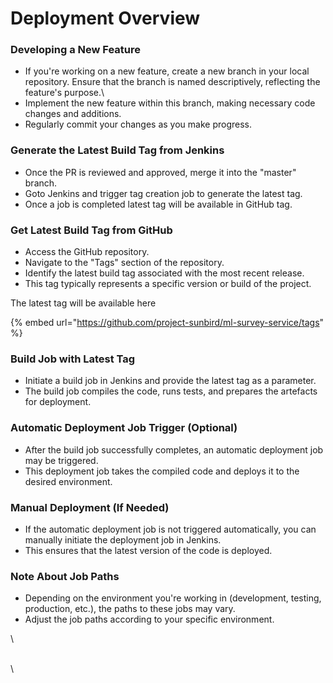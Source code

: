 # Deployment Overview

### Developing a New Feature

* If you're working on a new feature, create a new branch in your local repository. Ensure that the branch is named descriptively, reflecting the feature's purpose.\\
* Implement the new feature within this branch, making necessary code changes and additions.
* Regularly commit your changes as you make progress.

### Generate the Latest Build Tag from Jenkins

* Once the PR is reviewed and approved, merge it into the "master" branch.
* Goto Jenkins and trigger tag creation job to generate the latest tag.
* Once a job is completed latest tag will be available in GitHub tag.

### Get Latest Build Tag from GitHub

* Access the GitHub repository.
* Navigate to the "Tags" section of the repository.
* Identify the latest build tag associated with the most recent release.
* This tag typically represents a specific version or build of the project.

The latest tag will be available here

{% embed url="https://github.com/project-sunbird/ml-survey-service/tags" %}

### **Build Job with Latest Tag**

* Initiate a build job in Jenkins and provide the latest tag as a parameter.
* The build job compiles the code, runs tests, and prepares the artefacts for deployment.

### **Automatic Deployment Job Trigger (Optional)**

* After the build job successfully completes, an automatic deployment job may be triggered.
* This deployment job takes the compiled code and deploys it to the desired environment.

### **Manual Deployment (If Needed)**

* If the automatic deployment job is not triggered automatically, you can manually initiate the deployment job in Jenkins.
* This ensures that the latest version of the code is deployed.

### **Note About Job Paths**

* Depending on the environment you're working in (development, testing, production, etc.), the paths to these jobs may vary.
* Adjust the job paths according to your specific environment.

\\

\
\\
